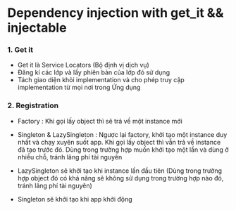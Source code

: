 # Dependency injection with get_it && injectable


### 1. Get it

- Get it là Service Locators (Bộ định vị dịch vụ) 
- Đăng kí các lớp và lấy phiên bản của lớp đó sử dụng
- Tách giao diện khỏi implementation và cho phép truy cập implementation từ mọi nơi trong Ứng dụng

### 2. Registration

- Factory : Khi gọi lấy object thì sẽ trả về một instance mới

- Singleton & LazySingleton : Ngược lại factory, khởi tạo một instance duy nhất và chạy xuyên suốt app. Khi gọi lấy object thì vẫn trả về instance đã tạo trước đó. Dùng trong trường hợp  muốn khởi tạo một lần và dùng ở nhiều chỗ, tránh lãng phí tài nguyên

- LazySingleton sẽ khởi tạo khi instance lần đầu tiên (Dùng trong trường hợp object đó có khả năng sẽ không sử dụng trong trường hợp nào đó, tránh lãng phí tài nguyên)
- Singleton sẽ khởi tạo khi app khởi động





